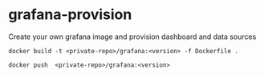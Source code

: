 # grafana-provision
Create your own grafana image and provision dashboard and data sources

```
docker build -t <private-repo>/grafana:<version> -f Dockerfile .

docker push  <private-repo>/grafana:<version>

```

